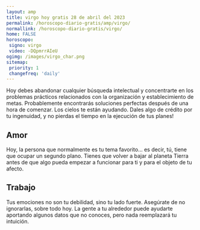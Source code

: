 ```yaml
---
layout: amp
title: virgo hoy gratis 28 de abril del 2023 
permalink: /horoscopo-diario-gratis/amp/virgo/
normallink: /horoscopo-diario-gratis/virgo/
home: FALSE
horoscopo:
 signo: virgo
 video: -DQpmrrAIeU
ogimg: /images/virgo_char.png
sitemap:
 priority: 1
 changefreq: 'daily'
---
```



Hoy debes abandonar cualquier búsqueda intelectual y concentrarte en los problemas prácticos relacionados con la organización y establecimiento de metas. Probablemente encontrarás soluciones perfectas después de una hora de comenzar. Los cielos te están ayudando. Dales algo de crédito por tu ingenuidad, y no pierdas el tiempo en la ejecución de tus planes!

## Amor

Hoy, la persona que normalmente es tu tema favorito... es decir, tú, tiene que ocupar un segundo plano. Tienes que volver a bajar al planeta Tierra antes de que algo pueda empezar a funcionar para ti y para el objeto de tu afecto.

## Trabajo

Tus emociones no son tu debilidad, sino tu lado fuerte. Asegúrate de no ignorarlas, sobre todo hoy. La gente a tu alrededor puede ayudarte aportando algunos datos que no conoces, pero nada reemplazará tu intuición.